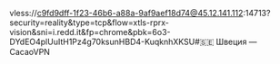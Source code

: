vless://c9fd9dff-1f23-46b6-a88a-9af9aef18d74@45.12.141.112:14713?security=reality&type=tcp&flow=xtls-rprx-vision&sni=i.redd.it&fp=chrome&pbk=6o3-DYdEO4plUuItH1Pz4g70ksunHBD4-KuqknhXKSU#🇸🇪 Швеция — CacaoVPN

